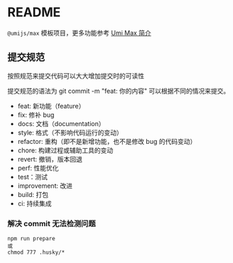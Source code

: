 # README

`@umijs/max` 模板项目，更多功能参考 [Umi Max 简介](https://umijs.org/docs/max/introduce)

## 提交规范

按照规范来提交代码可以大大增加提交时的可读性

提交规范的语法为 git commit -m "feat: 你的内容" 可以根据不同的情况来提交。

- feat: 新功能（feature）
- fix: 修补 bug
- docs: 文档（documentation）
- style: 格式（不影响代码运行的变动）
- refactor: 重构（即不是新增功能，也不是修改 bug 的代码变动）
- chore: 构建过程或辅助工具的变动
- revert: 撤销，版本回退
- perf: 性能优化
- test：测试
- improvement: 改进
- build: 打包
- ci: 持续集成

### 解决 commit 无法检测问题

```
npm run prepare
或
chmod 777 .husky/*
```
